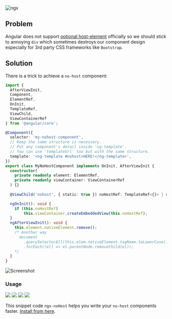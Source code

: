 ![ngx](https://user-images.githubusercontent.com/8418700/143725233-c5b3320c-30ab-4077-9939-9b37dd6be5db.png)

## Problem

Angular does not support [optional host-element](https://github.com/angular/angular/issues/18877) officially so we should stick to annoying `div` which sometimes destroys our component design especially for 3rd party CSS frameworks like `Bootstrap`.

## Solution

There is a trick to achieve a `no-host` component:

```typescript
import {
  AfterViewInit,
  Component,
  ElementRef,
  OnInit,
  TemplateRef,
  ViewChild,
  ViewContainerRef
} from '@angular/core';

@Component({
  selector: 'my-nohost-component',
  // Keep the same structure is necessary. 
  // Put any component's detail inside 'ng-template'.
  // You can use 'templateUrl' too but with the same structure.
  template: '<ng-template #nohost>HERE!</ng-template>',
})
export class MyNoHostComponent implements OnInit, AfterViewInit {
  constructor(
    private readonly element: ElementRef,
    private readonly viewContainer: ViewContainerRef
  ) {}
  
  @ViewChild('nohost', { static: true }) noHostRef: TemplateRef<{}> | undefined;

  ngOnInit(): void {
    if (this.noHostRef)
        this.viewContainer.createEmbeddedView(this.noHostRef);
  }
  ngAfterViewInit(): void {
    this.element.nativeElement.remove();
    /* Another way
      document
        .querySelectorAll(this.elem.nativeElement.tagName.toLowerCase())
        .forEach((el) => el.parentNode.removeChild(el));
    */
  }
}
```

![Screenshot](https://user-images.githubusercontent.com/8418700/143724048-93872d5e-b634-4687-9bcd-8edfc610abbc.png)

### Usage

![](https://vsmarketplacebadge.apphb.com/version/hamedfathi.angular-nohost.svg)
![](https://vsmarketplacebadge.apphb.com/installs/hamedfathi.angular-nohost.svg)
![](https://vsmarketplacebadge.apphb.com/downloads/hamedfathi.angular-nohost.svg)
![](https://vsmarketplacebadge.apphb.com/rating/hamedfathi.angular-nohost.svg)

This snippet code `ngx-noHost` helps you write your `no-host` components faster. [Install from here](https://marketplace.visualstudio.com/items?itemName=hamedfathi.angular-nohost). 





